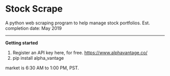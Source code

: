 # Stock Scrape
A python web scraping program to help manage stock portfolios. Est. completion date: May 2019

---
**Getting started**  
1. Register an API key here, for free. https://www.alphavantage.co/
2. pip install alpha_vantage

market is 6:30 AM to 1:00 PM, PST.

